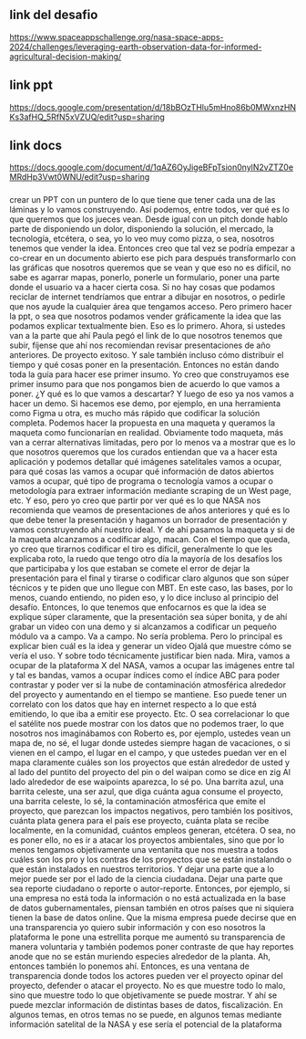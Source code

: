 


## link del desafio 
https://www.spaceappschallenge.org/nasa-space-apps-2024/challenges/leveraging-earth-observation-data-for-informed-agricultural-decision-making/

## link ppt 
https://docs.google.com/presentation/d/18bBOzTHlu5mHno86b0MWxnzHNKs3afHQ_5RfN5xVZUQ/edit?usp=sharing

## link docs
https://docs.google.com/document/d/1qAZ6OyJigeBFpTsion0nylN2vZTZ0eMRdHp3Vwt0WNU/edit?usp=sharing




###
crear un PPT con un puntero de lo que tiene que tener cada una de las láminas y lo vamos construyendo. Así podemos, entre todos, ver qué es lo que queremos que los jueces vean. Desde igual con un pitch donde hablo parte de disponiendo un dolor, disponiendo la solución, el mercado, la tecnología, etcétera, o sea, yo lo veo muy como pizza, o sea, nosotros tenemos que vender la idea. Entonces creo que tal vez se podría empezar a co-crear en un documento abierto ese pich para después transformarlo con las gráficas que nosotros queremos que se vean y que eso no es difícil, no sabe es agarrar mapas, ponerlo, ponerle un formulario, poner una parte donde el usuario va a hacer cierta cosa. Si no hay cosas que podamos reciclar de internet tendríamos que entrar a dibujar en nosotros, o pedirle que nos ayude la cualquier área que tengamos acceso. Pero primero hacer la ppt, o sea que nosotros podamos vender gráficamente la idea que las podamos explicar textualmente bien. Eso es lo primero. Ahora, si ustedes van a la parte que ahí Paula pegó el link de lo que nosotros tenemos que subir, fíjense que ahí nos recomiendan revisar presentaciones de año anteriores. De proyecto exitoso. Y sale también incluso cómo distribuir el tiempo y qué cosas poner en la presentación. Entonces no están dando toda la guía para hacer ese primer insumo. Yo creo que construyamos ese primer insumo para que nos pongamos bien de acuerdo lo que vamos a poner. ¿Y qué es lo que vamos a descartar? Y luego de eso ya nos vamos a hacer un demo. Si hacemos ese demo, por ejemplo, en una herramienta como Figma u otra, es mucho más rápido que codificar la solución completa. Podemos hacer la propuesta en una maqueta y queramos la maqueta como funcionarían en realidad. Obviamente todo maqueta, más van a cerrar alternativas limitadas, pero por lo menos va a mostrar que es lo que nosotros queremos que los curados entiendan que va a hacer esta aplicación y podemos detallar qué imágenes satelitales vamos a ocupar, para qué cosas las vamos a ocupar qué información de datos abiertos vamos a ocupar, qué tipo de programa o tecnología vamos a ocupar o metodología para extraer información mediante scraping de un West page, etc. Y eso, pero yo creo que partir por ver qué es lo que NASA nos recomienda que veamos de presentaciones de años anteriores y qué es lo que debe tener la presentación y hagamos un borrador de presentación y vamos construyendo ahí nuestro ideal. Y de ahí pasamos la maqueta y si de la maqueta alcanzamos a codificar algo, macan. Con el tiempo que queda, yo creo que tirarnos codificar el tiro es difícil, generalmente lo que les explicaba roto, la ruedo que tengo otro día la mayoría de los desafíos los que participaba y los que estaban se comete el error de dejar la presentación para el final y tirarse o codificar claro algunos que son súper técnicos y te piden que uno llegue con MBT. En este caso, las bases, por lo menos, cuando entiendo, no piden eso, y lo dice incluso al principio del desafío. Entonces, lo que tenemos que enfocarnos es que la idea se explique súper claramente, que la presentación sea súper bonita, y de ahí grabar un video con una demo y si alcanzamos a codificar un pequeño módulo va a campo. Va a campo. No sería problema. Pero lo principal es explicar bien cuál es la idea y generar un video Ojalá que muestre cómo se vería el uso. Y sobre todo técnicamente justificar bien nada. Mira, vamos a ocupar de la plataforma X del NASA, vamos a ocupar las imágenes entre tal y tal es bandas, vamos a ocupar índices como el índice ABC para poder contrastar y poder ver si la nube de contaminación atmosférica alrededor del proyecto y aumentando en el tiempo se mantiene. Eso puede tener un correlato con los datos que hay en internet respecto a lo que está emitiendo, lo que iba a emitir ese proyecto. Etc. O sea correlacionar lo que el satélite nos puede mostrar con los datos que no podemos traer, lo que nosotros nos imaginábamos con Roberto es, por ejemplo, ustedes vean un mapa de, no sé, el lugar donde ustedes siempre hagan de vacaciones, o si vienen en el campo, el lugar en el campo, y que ustedes puedan ver en el mapa claramente cuáles son los proyectos que están alrededor de usted y al lado del puntito del proyecto del pin o del waipan como se dice en zig Al lado alrededor de ese waipoints aparezca, lo sé po. Una barrita azul, una barrita celeste, una ser azul, que diga cuánta agua consume el proyecto, una barrita celeste, lo sé, la contaminación atmosférica que emite el proyecto, que parezcan los impactos negativos, pero también los positivos, cuánta plata genera para el país ese proyecto, cuánta plata se recibe localmente, en la comunidad, cuántos empleos generan, etcétera. O sea, no es poner ello, no es ir a atacar los proyectos ambientales, sino que por lo menos tengamos objetivamente una ventanita que nos muestra a todos cuáles son los pro y los contras de los proyectos que se están instalando o que están instalados en nuestros territorios. Y dejar una parte que a lo mejor puede ser por el lado de la ciencia ciudadana. Dejar una parte que sea reporte ciudadano o reporte o autor-reporte. Entonces, por ejemplo, si una empresa no está toda la información o no está actualizada en la base de datos gubernamentales, piensan también en otros países que ni siquiera tienen la base de datos online. Que la misma empresa puede decirse que en una transparencia yo quiero subir información y con eso nosotros la plataforma le pone una estrellita porque me aumentó su transparencia de manera voluntaria y también podemos poner contraste de que hay reportes anode que no se están muriendo especies alrededor de la planta. Ah, entonces también lo ponemos ahí. Entonces, es una ventana de transparencia donde todos los actores pueden ver el proyecto opinar del proyecto, defender o atacar el proyecto. No es que muestre todo lo malo, sino que muestre todo lo que objetivamente se puede mostrar. Y ahí se puede mezclar información de distintas bases de datos, fiscalización. En algunos temas, en otros temas no se puede, en algunos temas mediante información satelital de la NASA y ese sería el potencial de la plataforma
